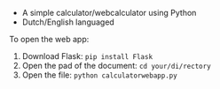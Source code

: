 - A simple calculator/webcalculator using Python
- Dutch/English languaged

To open the web app:
1. Download Flask:
```pip install Flask```
2. Open the pad of the document:
```cd your/di/rectory```
3. Open the file:
```python calculatorwebapp.py```
